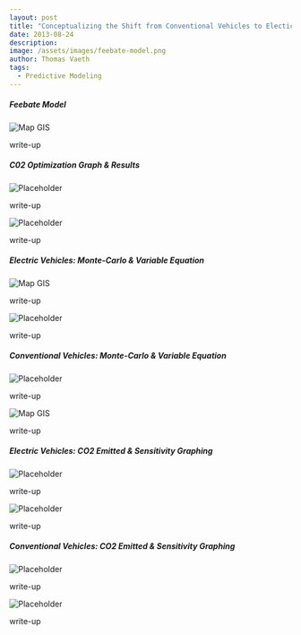 ```yaml
---
layout: post
title: "Conceptualizing the Shift from Conventional Vehicles to Electic Vehicles: Modeling a Proposed 'Feebate Program'"
date: 2013-08-24
description: 
image: /assets/images/feebate-model.png
author: Thomas Vaeth
tags: 
  - Predictive Modeling
---
```


##### Feebate Model

![Map GIS](/assets/images/feebate-model.png)

write-up


##### C02 Optimization Graph & Results

![Placeholder](/assets/images/C02-Optimization-graph.png)

write-up

![Placeholder](/assets/images/CO2-Optimization-results.png)

write-up

##### Electric Vehicles: Monte-Carlo & Variable Equation

![Map GIS](/assets/images/EV-Monte-Carlo.png)

write-up

![Placeholder](/assets/images/EV-Variable-Equation.png)

write-up

##### Conventional Vehicles: Monte-Carlo & Variable Equation

![Placeholder](/assets/images/CV-Monte-Carlo.png)

write-up

![Map GIS](/assets/images/CV-Variable-Equation.png)

write-up

##### Electric Vehicles: CO2 Emitted & Sensitivity Graphing

![Placeholder](/assets/images/EV-CO2-Emitted.png)

write-up

![Placeholder](/assets/images/EV-sensitivity-graph.png)

write-up

##### Conventional Vehicles: CO2 Emitted & Sensitivity Graphing

![Placeholder](/assets/images/CV-C02-Emitted.png)

write-up

![Placeholder](/assets/images/Total-CO2-Sensitivity.png)

write-up